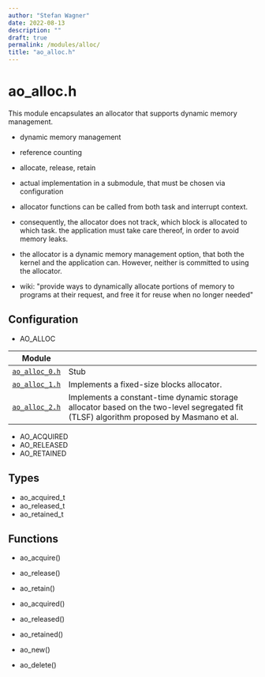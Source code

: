 ```yaml
---
author: "Stefan Wagner"
date: 2022-08-13
description: ""
draft: true
permalink: /modules/alloc/
title: "ao_alloc.h"
---
```


# ao_alloc.h

This module encapsulates an allocator that supports dynamic memory management.

- dynamic memory management
- reference counting
- allocate, release, retain
- actual implementation in a submodule, that must be chosen via configuration
- allocator functions can be called from both task and interrupt context.
- consequently, the allocator does not track, which block is allocated to which task. the application must take care thereof, in order to avoid memory leaks.

- the allocator is a dynamic memory management option, that both the kernel and the application can. However, neither is committed to using the allocator.

- wiki: "provide ways to dynamically allocate portions of memory to programs at their request, and free it for reuse when no longer needed"

## Configuration

- AO_ALLOC

| Module | |
|--------|-|
| [`ao_alloc_0.h`](alloc-0.md) | Stub |
| [`ao_alloc_1.h`](alloc-1.md) | Implements a fixed-size blocks allocator. |
| [`ao_alloc_2.h`](alloc-2.md) | Implements a constant-time dynamic storage allocator based on the two-level segregated fit (TLSF) algorithm proposed by Masmano et al. |

- AO_ACQUIRED
- AO_RELEASED
- AO_RETAINED

## Types

- ao_acquired_t
- ao_released_t
- ao_retained_t

## Functions

- ao_acquire()
- ao_release()
- ao_retain()

- ao_acquired()
- ao_released()
- ao_retained()

- ao_new()
- ao_delete()

